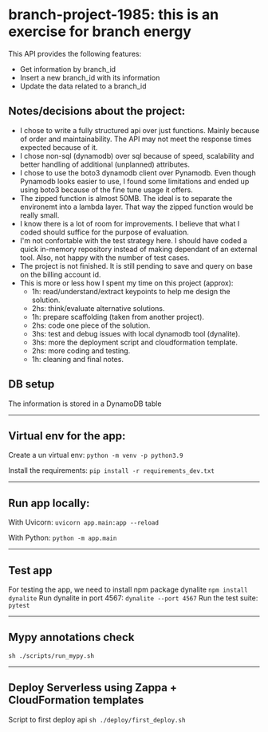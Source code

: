 # branch-project-1985: this is an exercise for branch energy

This API provides the following features:
- Get information by branch_id
- Insert a new branch_id with its information
- Update the data related to a branch_id

## Notes/decisions about the project:
- I chose to write a fully structured api over just functions. Mainly because of order and maintainability. The API may not meet the response times expected because of it.
- I chose non-sql (dynamodb) over sql because of speed, scalability and better handling of additional (unplanned) attributes.
- I chose to use the boto3 dynamodb client over Pynamodb. Even though Pynamodb looks easier to use, I found some limitations and ended up using boto3 because of the fine tune usage it offers.
- The zipped function is almost 50MB. The ideal is to separate the environemt into a lambda layer. That way the zipped function would be really small.
- I know there is a lot of room for improvements. I believe that what I coded should suffice for the purpose of evaluation.
- I'm not confortable with the test strategy here. I should have coded a quick in-memory repository instead of making dependant of an external tool. Also, not happy with the number of test cases.
- The project is not finished. It is still pending to save and query on base on the billing account id.
- This is more or less how I spent my time on this project (approx):
  * 1h: read/understand/extract keypoints to help me design the solution.
  * 2hs: think/evaluate alternative solutions.
  * 1h: prepare scaffolding (taken from another project).
  * 2hs: code one piece of the solution.
  * 3hs: test and debug issues with local dynamodb tool (dynalite).
  * 3hs: more the deployment script and cloudformation template.
  * 2hs: more coding and testing.
  * 1h: cleaning and final notes.

## DB setup
The information is stored in a DynamoDB table

---

## Virtual env for the app:
Create a un virtual env:
`python -m venv -p python3.9`

Install the requirements:
`pip install -r requirements_dev.txt`

---

## Run app locally:
With Uvicorn:
`uvicorn app.main:app --reload`

With Python:
`python -m app.main`

---

## Test app
For testing the app, we need to install npm package dynalite
`npm install dynalite`
Run dynalite in port 4567:
`dynalite --port 4567`
Run the test suite:
`pytest`

---

## Mypy annotations check
`sh ./scripts/run_mypy.sh`

---

## Deploy Serverless using Zappa + CloudFormation templates
Script to first deploy api
`sh ./deploy/first_deploy.sh`
